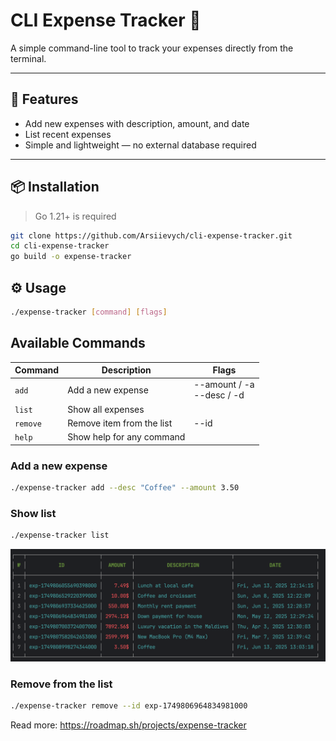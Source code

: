 # CLI Expense Tracker 💸

A simple command-line tool to track your expenses directly from the terminal.

---

## 🚀 Features

- Add new expenses with description, amount, and date
- List recent expenses
- Simple and lightweight — no external database required

---

## 📦 Installation

> Go 1.21+ is required

```bash
git clone https://github.com/Arsiievych/cli-expense-tracker.git
cd cli-expense-tracker
go build -o expense-tracker
```

## ⚙️ Usage
```bash
./expense-tracker [command] [flags]
```
## Available Commands

| Command  | Description               | Flags                           | 
|----------|---------------------------|---------------------------------|
| `add`    | Add a new expense         | --amount / -a <br/> --desc / -d |
| `list`   | Show all expenses         |                                 |
| `remove` | Remove item from the list | --id                            |
| `help`   | Show help for any command |                                 |


### Add a new expense
```bash 
./expense-tracker add --desc "Coffee" --amount 3.50
```

### Show list
```bash 
./expense-tracker list
```
![listCmdExample](./assets/listCmdExample.png)

### Remove from the list
```bash 
./expense-tracker remove --id exp-1749806964834981000
```

Read more:
https://roadmap.sh/projects/expense-tracker

